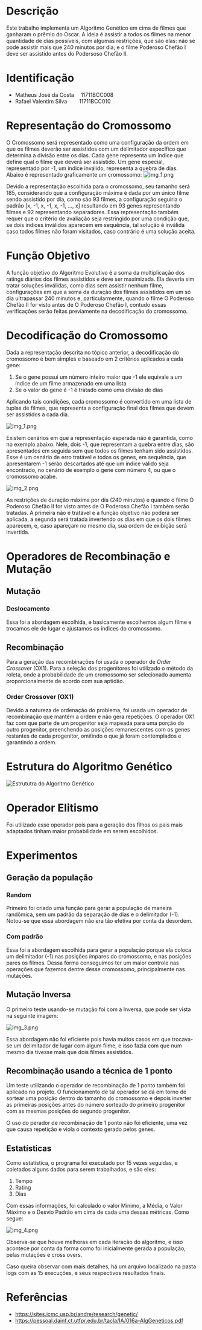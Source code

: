 # Descrição

Este trabalho implementa um Algoritmo Genético em cima de filmes que ganharam o prêmio do Oscar. A ideia é assistir a todos os filmes na menor quantidade de dias possíveis, com algumas restrições, que são elas: não se pode assistir mais que 240 minutos por dia; e o filme Poderoso Chefão I deve ser assistido antes do Podersoso Chefão II.

# Identificação

- Matheus José da Costa &emsp;11711BCC008
- Rafael Valentim Silva &emsp;&emsp;11711BCC010

# Representação do Cromossomo

O Cromossomo será representado como uma configuração da ordem em que os filmes deverão ser assistidos com um delimitador específico que determina a divisão entre os dias. Cada gene representa um índice que define qual o filme que deverá ser assistido. Um gene especial, representado por -1, um índice inválido, representa a quebra de dias. Abaixo é representado graficamente um cromossomo:
![img_1.png](images/img.png)

Devido a representação escolhida para o cromossomo, seu tamanho será 185, considerando que a configuração máxima é dada por um único filme sendo assistido por dia, como são 93 filmes, a configuração seguiria o padrão [x, -1, x, -1, x, -1, ..., x] resultando em 93 genes representando filmes e 92 representando separadores. Essa representação também requer que o critério de avaliação seja  restringido por uma condição que, se dois índices inválidos aparecem em sequência, tal solução é inválida caso todos filmes não foram visitados, caso contrário é uma solução aceita.

# Função Objetivo

A função objetivo do Algoritmo Evolutivo é a soma da multiplicação dos ratings diários dos filmes assistidos  e deve ser maximizada. Ela deveria sim tratar soluções inválidas, como dias sem assistir nenhum filme, configurações em que a soma da duração dos filmes assistidos em um só dia ultrapassar 240 minutos e, particularmente, quando o filme O Poderoso Chefão II for visto antes de O Poderoso Chefão I, contudo essas verificações serão feitas previamente na decodificação do cromossomo.

# Decodificação do Cromossomo

Dada a representação descrita no tópico anterior, a decodificação do cromossomo é bem simples e baseado em 2 critérios aplicados a cada gene:

 1. Se o gene possui um número inteiro maior que -1 ele equivale a um índice de um filme armazenado em uma lista
 2. Se o valor do gene é -1 é tratado como uma divisão de dias

Aplicando tais condições, cada cromossomo é convertido em uma lista de tuplas de filmes, que representa a configuração final dos filmes que devem ser assistidos a cada dia.

![img_1.png](images/img_1.png)

Existem cenários em que a representação esperada não é garantida, como no exemplo abaixo. Nele, dois -1, que representam a quebra entre dias, são apresentados em seguida sem que todos os filmes tenham sido assistidos. Esse é um cenário de erro tratável e todos os genes, em sequência, que apresentarem -1 serão descartados até que um índice válido seja encontrado, no cenário de exemplo o gene com número 4, ou que o cromossomo acabe.

![img_2.png](images/img_2.png)

As restrições de duração máxima por dia (240 minutos) e quando o filme O Poderoso Chefão II for visto antes de O Poderoso Chefão I também serão tratadas. A primeira não é tratável e a função objetivo não poderá ser aplicada, a segunda será tratada invertendo os dias em que os dois filmes aparecem, e, caso apareçam no mesmo dia, sua ordem de exibição será invertida.

# Operadores de Recombinação e Mutação

## Mutação

### Deslocamento

Essa foi a abordagem escolhida, e basicamente escolhemos algum filme e trocamos ele de lugar e ajustamos os índices do cromossomo.

## Recombinação
Para a geração das recombinações foi usada o operador de _Order Crossover_ (OX1). Para a seleção dos progenitores foi utilizado o método da roleta, onde a probabilidade de um cromossomo ser selecionado aumenta proporcionalmente de acordo com sua aptidão.
### Order Crossover (OX1)
Devido a natureza de ordenação do problema, foi usada um operador de recombinação que mantém a ordem e não gera repetições. O operador OX1 faz com que parte de um progenitor seja mapeada para uma porção do outro progenitor, preenchendo as posições remanescentes com os genes restantes de cada progenitor, omitindo o que já foram contemplados e garantindo a ordem.

# Estrutura do Algoritmo Genético
![Estrututra do Algoritmo Genético](images/estrutura.svg)

# Operador Elitismo

Foi utilizado esse operador pois para a geração dos filhos os pais mais adaptados tinham maior probabilidade em serem escolhidos.

# Experimentos

## Geração da população

### Random

Primeiro foi criado uma função para gerar a população de maneira randômica, sem um padrão da separação de dias e o delimitador (-1).
Notou-se que essa abordagem não era tão efetiva por conta da desordem. 

### Com padrão

Essa foi a abordagem escolhida para gerar a população porque ela coloca um delimitador (-1) nas posições ímpares do cromossomo, e nas posições pares os filmes.
Dessa forma conseguimos ter um maior controle nas operações que fazemos dentre desse cromossomo, principalmente nas mutações.

## Mutação Inversa

O primeiro teste usando-se mutação foi com a Inversa, que pode ser vista na seguinte imagem:

![img_3.png](images/img_3.png)

Essa abordagem não foi eficiente pois havia muitos casos em que trocava-se um delimitador de lugar com algum filme, e isso fazia com que num mesmo dia tivesse mais que dois filmes assistidos.

## Recombinação usando a técnica de 1 ponto
Um teste utilizando o operador de recombinação de 1 ponto também foi aplicado no projeto. O funcionamento de tal operador se dá em torno de sortear uma posição dentro do tamanho do cromossomo e depois inverter as primeiras posições antes do número sorteado do primeiro progenitor com as mesmas posições do segundo progenitor.

O uso do perador de recombinação de 1 ponto não foi eficiente, uma vez que causa repetição e viola o contexto gerado pelos genes.

## Estatísticas

Como estatística, o programa foi executado por 15 vezes seguidas, e coletados alguns dados para serem trabalhados, e são eles:

  1. Tempo
  2. Rating
  3. Dias

Com essas informações, foi calculado o valor Mínimo, a Média, o Valor Máximo e o Desvio Padrão em cima de cada uma dessas métricas. Como segue:

![img_4.png](images/metrics.png)

Observa-se que houve melhoras em cada iteração do algoritmo, e isso acontece por conta da forma como foi inicialmente gerada a população, pelas mutações e cross overs.

Caso queira observar com mais detalhes, há um arquivo localizado na pasta logs com as 15 execuções, e seus respectivos resultados finais.


# Referências
- https://sites.icmc.usp.br/andre/research/genetic/
- https://pessoal.dainf.ct.utfpr.edu.br/tacla/IA/016a-AlgGeneticos.pdf